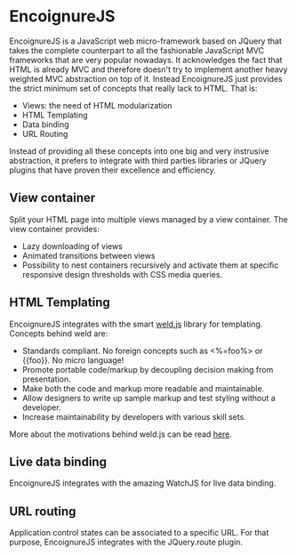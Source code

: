 EncoignureJS
=======

EncoignureJS is a JavaScript web micro-framework based on JQuery that takes the complete counterpart to all the fashionable JavaScript MVC frameworks that are very popular nowadays. It acknowledges the fact that HTML is already MVC and therefore doesn't try to implement another heavy weighted MVC abstraction on top of it. 
Instead EncoignureJS just provides the strict minimum set of concepts that really lack to HTML. That is:
- Views: the need of HTML modularization
- HTML Templating
- Data binding
- URL Routing

Instead of providing all these concepts into one big and very instrusive abstraction, it prefers to integrate with third parties libraries or JQuery plugins that have proven their excellence and efficiency.

View container
----
Split your HTML page into multiple views managed by a view container.
The view container provides:
- Lazy downloading of views
- Animated transitions between views
- Possibility to nest containers recursively and activate them at specific responsive design thresholds with CSS media queries.

HTML Templating
----
EncoignureJS integrates with the smart <a href='https://github.com/tmpvar/weld'>weld.js</a> library for templating.
Concepts behind weld are:
- Standards compliant. No foreign concepts such as <%=foo%> or {{foo}}. No micro language!
- Promote portable code/markup by decoupling decision making from presentation.
- Make both the code and markup more readable and maintainable.
- Allow designers to write up sample markup and test styling without a developer.
- Increase maintainability by developers with various skill sets.

More about the motivations behind weld.js can be read <a href='http://joshuakehn.com/2011/10/28/Weld-Dont-Template.html'>here</a>.


Live data binding 
----
EncoignureJS integrates with the amazing WatchJS for live data binding.
 
URL routing
----
Application control states can be associated to a specific URL. For that purpose, EncoignureJS integrates with the JQuery.route plugin.
